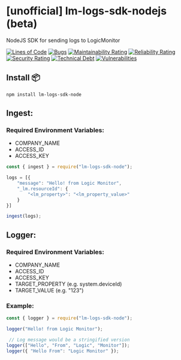 # [unofficial] lm-logs-sdk-nodejs (beta)
NodeJS SDK for sending logs to LogicMonitor

[![Lines of Code](https://sonarcloud.io/api/project_badges/measure?project=dewhurstwill_lm-logs-sdk-nodejs&metric=ncloc)](https://sonarcloud.io/dashboard?id=dewhurstwill_lm-logs-sdk-nodejs)
[![Bugs](https://sonarcloud.io/api/project_badges/measure?project=dewhurstwill_lm-logs-sdk-nodejs&metric=bugs)](https://sonarcloud.io/dashboard?id=dewhurstwill_lm-logs-sdk-nodejs)
[![Maintainability Rating](https://sonarcloud.io/api/project_badges/measure?project=dewhurstwill_lm-logs-sdk-nodejs&metric=sqale_rating)](https://sonarcloud.io/dashboard?id=dewhurstwill_lm-logs-sdk-nodejs)
[![Reliability Rating](https://sonarcloud.io/api/project_badges/measure?project=dewhurstwill_lm-logs-sdk-nodejs&metric=reliability_rating)](https://sonarcloud.io/dashboard?id=dewhurstwill_lm-logs-sdk-nodejs)
[![Security Rating](https://sonarcloud.io/api/project_badges/measure?project=dewhurstwill_lm-logs-sdk-nodejs&metric=security_rating)](https://sonarcloud.io/dashboard?id=dewhurstwill_lm-logs-sdk-nodejs)
[![Technical Debt](https://sonarcloud.io/api/project_badges/measure?project=dewhurstwill_lm-logs-sdk-nodejs&metric=sqale_index)](https://sonarcloud.io/dashboard?id=dewhurstwill_lm-logs-sdk-nodejs)
[![Vulnerabilities](https://sonarcloud.io/api/project_badges/measure?project=dewhurstwill_lm-logs-sdk-nodejs&metric=vulnerabilities)](https://sonarcloud.io/dashboard?id=dewhurstwill_lm-logs-sdk-nodejs)

## Install 📦

```bash
npm install lm-logs-sdk-node
````

## Ingest:

### Required Environment Variables: 
- COMPANY_NAME
- ACCESS_ID
- ACCESS_KEY

``` javascript
const { ingest } = require("lm-logs-sdk-node");

logs = [{
    "message": "Hello! from Logic Monitor",
    "_lm.resourceId": {
        "<lm_property>": "<lm_property_value>"
    }
}]

ingest(logs);

```

## Logger:

### Required Environment Variables: 
- COMPANY_NAME
- ACCESS_ID
- ACCESS_KEY
- TARGET_PROPERTY (e.g. system.deviceId)
- TARGET_VALUE (e.g. "123")

### Example:

``` javascript
const { logger } = require("lm-logs-sdk-node");

logger("Hello! from Logic Monitor");

 // Log message would be a stringified version
logger(["Hello", "From", "Logic", "Monitor"]);
logger({ "Hello From": "Logic Monitor" });

```
